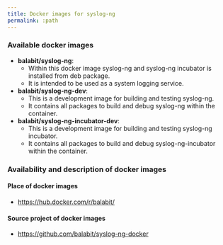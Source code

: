```yaml
---
title: Docker images for syslog-ng
permalink: :path
---
```


### Available docker images

* **balabit/syslog-ng**:
  * Within this docker image syslog-ng and syslog-ng incubator is installed from deb package.
  * It is intended to be used as a system logging service.
* **balabit/syslog-ng-dev**:
  * This is a development image for building and testing syslog-ng.
  * It contains all packages to build and debug syslog-ng within the container.
* **balabit/syslog-ng-incubator-dev**:
  * This is a development image for building and testing syslog-ng incubator.
  * It contains all packages to build and debug syslog-ng-incubator within the container.

### Availability and description of docker images

#### Place of docker images

* https://hub.docker.com/r/balabit/

#### Source project of docker images

* https://github.com/balabit/syslog-ng-docker
